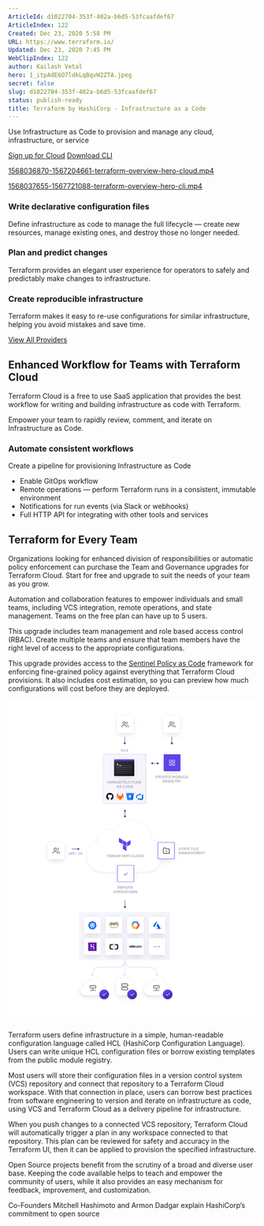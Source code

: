 ```yaml
---
ArticleId: d1022704-353f-402a-b6d5-53fcaafdef67
ArticleIndex: 122
Created: Dec 23, 2020 5:58 PM
URL: https://www.terraform.io/
Updated: Dec 23, 2020 7:45 PM
WebClipIndex: 122
author: Kailash Vetal
hero: 1_itpAdE6O7ldkLqBqvW2ZTA.jpeg
secret: false
slug: d1022704-353f-402a-b6d5-53fcaafdef67
status: publish-ready
title: Terraform by HashiCorp - Infrastructure as a Code
---
```

Use Infrastructure as Code to provision and manage any cloud, infrastructure, or service

[Sign up for Cloud](https://app.terraform.io/signup/account?utm_source=iopage&utm_campaign=tf_cloud_ga)   [Download CLI](https://www.terraform.io/downloads.html)

[1568036870-1567204661-terraform-overview-hero-cloud.mp4](https://www.datocms-assets.com/2885/1568036870-1567204661-terraform-overview-hero-cloud.mp4)

[1568037655-1567721088-terraform-overview-hero-cli.mp4](https://www.datocms-assets.com/2885/1568037655-1567721088-terraform-overview-hero-cli.mp4)

### Write declarative configuration files

Define infrastructure as code to manage the full lifecycle — create new resources, manage existing ones, and destroy those no longer needed.

### Plan and predict changes

Terraform provides an elegant user experience for operators to safely and predictably make changes to infrastructure.

### Create reproducible infrastructure

Terraform makes it easy to re-use configurations for similar infrastructure, helping you avoid mistakes and save time.

[View All Providers](https://www.terraform.io/docs/providers/)

## Enhanced Workflow for Teams with Terraform Cloud

Terraform Cloud is a free to use SaaS application that provides the best workflow for writing and building infrastructure as code with Terraform.

Empower your team to rapidly review, comment, and iterate on Infrastructure as Code.

### Automate consistent workflows

Create a pipeline for provisioning Infrastructure as Code

- Enable GitOps workflow
- Remote operations — perform Terraform runs in a consistent, immutable environment
- Notifications for run events (via Slack or webhooks)
- Full HTTP API for integrating with other tools and services

## Terraform for Every Team

Organizations looking for enhanced division of responsibilities or automatic policy enforcement can purchase the Team and Governance upgrades for Terraform Cloud. Start for free and upgrade to suit the needs of your team as you grow.

Automation and collaboration features to empower individuals and small teams, including VCS integration, remote operations, and state management. Teams on the free plan can have up to 5 users.

This upgrade includes team management and role based access control (RBAC). Create multiple teams and ensure that team members have the right level of access to the appropriate configurations.

This upgrade provides access to the [Sentinel Policy as Code](https://www.hashicorp.com/sentinel) framework for enforcing fine-grained policy against everything that Terraform Cloud provisions. It also includes cost estimation, so you can preview how much configurations will cost before they are deployed.

![122%200ad3fe8a92e6456bb0193469fc1978a9/cloud-howitworks-v4-2x-0cb5bdab.png](122%200ad3fe8a92e6456bb0193469fc1978a9/cloud-howitworks-v4-2x-0cb5bdab.png)

Terraform users define infrastructure in a simple, human-readable configuration language called HCL (HashiCorp Configuration Language). Users can write unique HCL configuration files or borrow existing templates from the public module registry.

Most users will store their configuration files in a version control system (VCS) repository and connect that repository to a Terraform Cloud workspace. With that connection in place, users can borrow best practices from software engineering to version and iterate on infrastructure as code, using VCS and Terraform Cloud as a delivery pipeline for infrastructure.

When you push changes to a connected VCS repository, Terraform Cloud will automatically trigger a plan in any workspace connected to that repository. This plan can be reviewed for safety and accuracy in the Terraform UI, then it can be applied to provision the specified infrastructure.

Open Source projects benefit from the scrutiny of a broad and diverse user base. Keeping the code available helps to teach and empower the community of users, while it also provides an easy mechanism for feedback, improvement, and customization.

Co-Founders Mitchell Hashimoto and Armon Dadgar explain HashiCorp’s commitment to open source
